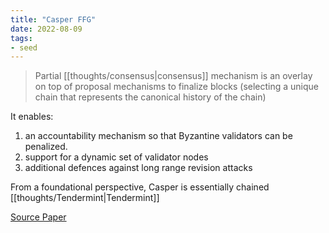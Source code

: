 ```yaml
---
title: "Casper FFG"
date: 2022-08-09
tags:
- seed
---
```


> Partial [[thoughts/consensus|consensus]] mechanism is an overlay on top of proposal mechanisms to finalize blocks (selecting a unique chain that represents the canonical history of the chain)

It enables:
1. an accountability mechanism so that Byzantine validators can be penalized.
2. support for a dynamic set of validator nodes
3. additional defences against long range revision attacks

From a foundational perspective, Casper is essentially chained [[thoughts/Tendermint|Tendermint]]

[Source Paper](https://arxiv.org/pdf/1710.09437.pdf)
